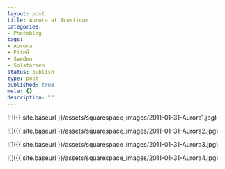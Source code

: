 ```yaml
---
layout: post
title: Aurora at Acusticum
categories:
- Photoblog
tags:
- Aurora
- Piteå
- Sweden
- Solstormen
status: publish
type: post
published: true
meta: {}
description: ""
---
```


![]({{ site.baseurl }}/assets/squarespace_images/2011-01-31-Aurora1.jpg)

![]({{ site.baseurl }}/assets/squarespace_images/2011-01-31-Aurora2.jpg)

![]({{ site.baseurl }}/assets/squarespace_images/2011-01-31-Aurora3.jpg)

![]({{ site.baseurl }}/assets/squarespace_images/2011-01-31-Aurora4.jpg)
